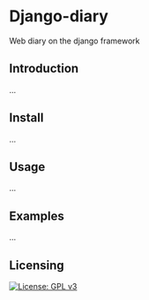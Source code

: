 # Django-diary
Web diary on the django framework

## Introduction
...

## Install
...

## Usage
...

## Examples
...

## Licensing
[![License: GPL v3](https://img.shields.io/badge/License-GPLv3-blue.svg)](https://www.gnu.org/licenses/gpl-3.0)
